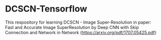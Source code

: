 # DCSCN-Tensorflow

This respository for learning DCSCN - Image Super-Resolution in paper:
Fast and Accurate Image SuperResolution by Deep CNN with Skip Connection and Network in Network
(https://arxiv.org/pdf/1707.05425.pdf)
